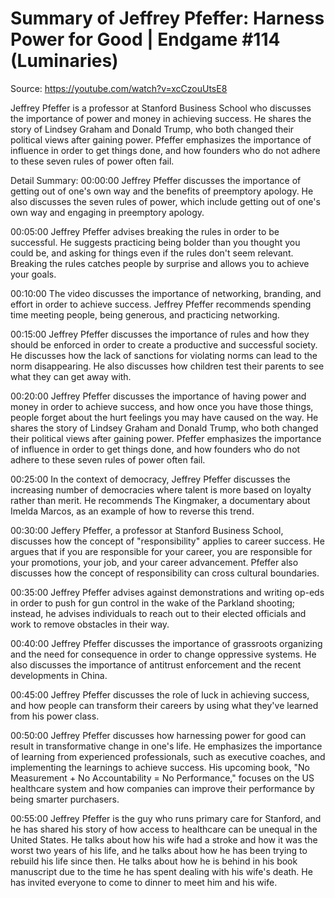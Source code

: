 # Summary of Jeffrey Pfeffer: Harness Power for Good | Endgame #114 (Luminaries)

Source: https://youtube.com/watch?v=xcCzouUtsE8

Jeffrey Pfeffer is a professor at Stanford Business School who discusses the importance of power and money in achieving success. He shares the story of Lindsey Graham and Donald Trump, who both changed their political views after gaining power. Pfeffer emphasizes the importance of influence in order to get things done, and how founders who do not adhere to these seven rules of power often fail.

Detail Summary: 
00:00:00
Jeffrey Pfeffer discusses the importance of getting out of one's own way and the benefits of preemptory apology. He also discusses the seven rules of power, which include getting out of one's own way and engaging in preemptory apology.

00:05:00
Jeffrey Pfeffer advises breaking the rules in order to be successful. He suggests practicing being bolder than you thought you could be, and asking for things even if the rules don't seem relevant. Breaking the rules catches people by surprise and allows you to achieve your goals.

00:10:00
The video discusses the importance of networking, branding, and effort in order to achieve success. Jeffrey Pfeffer recommends spending time meeting people, being generous, and practicing networking.

00:15:00
Jeffrey Pfeffer discusses the importance of rules and how they should be enforced in order to create a productive and successful society. He discusses how the lack of sanctions for violating norms can lead to the norm disappearing. He also discusses how children test their parents to see what they can get away with.

00:20:00
Jeffrey Pfeffer discusses the importance of having power and money in order to achieve success, and how once you have those things, people forget about the hurt feelings you may have caused on the way. He shares the story of Lindsey Graham and Donald Trump, who both changed their political views after gaining power. Pfeffer emphasizes the importance of influence in order to get things done, and how founders who do not adhere to these seven rules of power often fail.

00:25:00
In the context of democracy, Jeffrey Pfeffer discusses the increasing number of democracies where talent is more based on loyalty rather than merit. He recommends The Kingmaker, a documentary about Imelda Marcos, as an example of how to reverse this trend.

00:30:00
Jeffery Pfeffer, a professor at Stanford Business School, discusses how the concept of "responsibility" applies to career success. He argues that if you are responsible for your career, you are responsible for your promotions, your job, and your career advancement. Pfeffer also discusses how the concept of responsibility can cross cultural boundaries.

00:35:00
Jeffrey Pfeffer advises against demonstrations and writing op-eds in order to push for gun control in the wake of the Parkland shooting; instead, he advises individuals to reach out to their elected officials and work to remove obstacles in their way.

00:40:00
Jeffrey Pfeffer discusses the importance of grassroots organizing and the need for consequence in order to change oppressive systems. He also discusses the importance of antitrust enforcement and the recent developments in China.

00:45:00
Jeffrey Pfeffer discusses the role of luck in achieving success, and how people can transform their careers by using what they've learned from his power class.

00:50:00
Jeffrey Pfeffer discusses how harnessing power for good can result in transformative change in one's life. He emphasizes the importance of learning from experienced professionals, such as executive coaches, and implementing the learnings to achieve success. His upcoming book, "No Measurement + No Accountability = No Performance," focuses on the US healthcare system and how companies can improve their performance by being smarter purchasers.

00:55:00
Jeffrey Pfeffer is the guy who runs primary care for Stanford, and he has shared his story of how access to healthcare can be unequal in the United States. He talks about how his wife had a stroke and how it was the worst two years of his life, and he talks about how he has been trying to rebuild his life since then. He talks about how he is behind in his book manuscript due to the time he has spent dealing with his wife's death. He has invited everyone to come to dinner to meet him and his wife.

